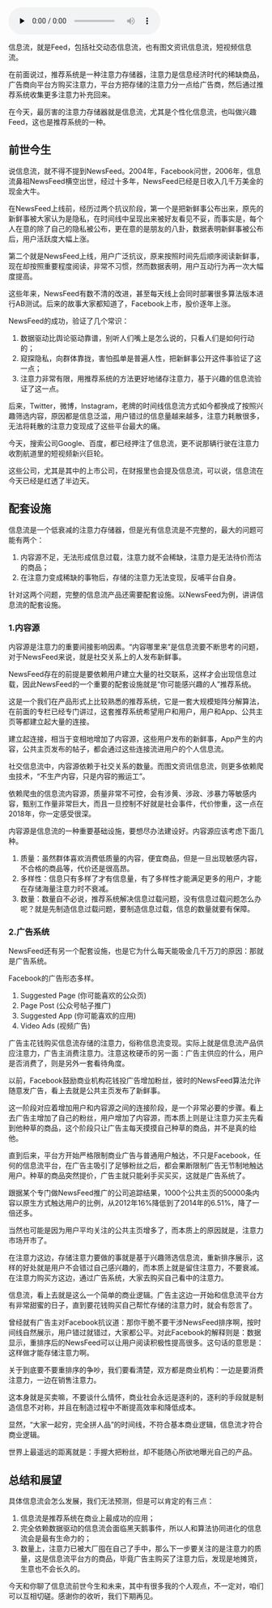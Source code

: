 <audio id="audio" title="35 | 说说信息流的前世今生" controls="" preload="none"><source id="mp3" src="https://static001.geekbang.org/resource/audio/ab/2e/ab4525bc74e05690ca47da6963ad282e.mp3"></audio>

信息流，就是Feed，包括社交动态信息流，也有图文资讯信息流，短视频信息流。

在前面说过，推荐系统是一种注意力存储器，注意力是信息经济时代的稀缺商品，广告商向平台方购买注意力，平台方把存储的注意力分一点给广告商，然后通过推荐系统收集更多注意力补充回来。

在今天，最厉害的注意力存储器就是信息流，尤其是个性化信息流，也叫做兴趣Feed，这也是推荐系统的一种。

## 前世今生

说信息流，就不得不提到NewsFeed。2004年，Facebook问世，2006年，信息流鼻祖NewsFeed横空出世，经过十多年，NewsFeed已经是日收入几千万美金的现金大牛。

在NewsFeed上线前，经历过两个抗议阶段，第一个是把新鲜事公布出来，原先的新鲜事被大家认为是隐私，在时间线中呈现出来被好友看见不妥，而事实是，每个人在意的除了自己的隐私被公布，更在意的是朋友的八卦，数据表明新鲜事被公布后，用户活跃度大幅上涨。

第二个就是NewsFeed上线，用户广泛抗议，原来按照时间先后顺序阅读新鲜事，现在却按照重要程度阅读，非常不习惯，然而数据表明，用户互动行为再一次大幅度提高。

这些年来，NewsFeed有数不清的改进，甚至每天线上会同时部署很多算法版本进行AB测试。后来的故事大家都知道了，Facebook上市，股价逐年上涨。

NewsFeed的成功，验证了几个常识：

1. 数据驱动比舆论驱动靠谱，别听人们嘴上是怎么说的，只看人们是如何行动的；
1. 窥探隐私，向群体靠拢，害怕孤单是普遍人性，把新鲜事公开这件事验证了这一点；
1. 注意力非常有限，用推荐系统的方法更好地储存注意力，基于兴趣的信息流验证了这一点。

后来，Twitter，微博，Instagram，老牌的时间线信息流方式如今都换成了按照兴趣筛选内容，原因都是信息泛滥，用户错过的信息量越来越多，注意力耗散很多，无法将耗散的注意力变现成了这些平台最大的痛。

今天，搜索公司Google、百度，都已经押注了信息流，更不说那辆行驶在注意力收割航道里的短视频新兴巨轮。

这些公司，尤其是其中的上市公司，在财报里也会提及信息流，可以说，信息流在今天已经是红透了半边天。

## 配套设施

信息流是一个低衰减的注意力存储器，但是光有信息流是不完整的，最大的问题可能有两个：

1. 内容源不足，无法形成信息过载，注意力就不会稀缺，注意力是无法待价而沽的商品；
1. 在注意力变成稀缺的事物后，存储的注意力无法变现，反哺平台自身。

针对这两个问题，完整的信息流产品还需要配套设施。以NewsFeed为例，讲讲信息流的配套设施。

### 1.内容源

内容源是注意力的重要间接影响因素。“内容哪里来”是信息流要不断思考的问题，对于NewsFeed来说，就是社交关系上的人发布新鲜事。

NewsFeed存在的前提是要依赖用户建立大量的社交联系，这样才会出现信息过载，因此NewsFeed的一个重要的配套设施就是“你可能感兴趣的人”推荐系统。

这是一个我们在产品形式上比较熟悉的推荐系统，它是一套大规模矩阵分解算法，在前面的专栏已经专门讲过，这套推荐系统希望用户和用户，用户和App、公共主页等都建立起大量的连接。

建立起连接，相当于变相地增加了内容源，这些用户发布的新鲜事，App产生的内容，公共主页发布的帖子，都会通过这些连接流进用户的个人信息流。

社交信息流中，内容源依赖于社交关系的数量。而图文资讯信息流，则更多依赖爬虫技术，“不生产内容，只是内容的搬运工”。

依赖爬虫的信息流内容源，质量非常不可控，会有涉黄、涉政、涉暴力等敏感内容，甄别工作量非常巨大，而且一旦控制不好就是社会事件，代价惨重，这一点在2018年，你一定感受很深。

内容源是信息流的一种重要基础设施，要想尽办法建设好。内容源应该考虑下面几种。

1. 质量：虽然群体喜欢消费低质量的内容，便宜商品，但是一旦出现敏感内容， 不合格的商品等，代价还是很高昂。
1. 多样性：信息只有多样了才有信息量，有了多样性才能满足更多的用户，才能在存储海量注意力时不衰减。
1. 数量：数量自不必说，推荐系统解决信息过载问题，没有信息过载问题怎么办呢？就是先制造信息过载问题，要制造信息过载，信息的数量就要有保障。

### 2.广告系统

NewsFeed还有另一个配套设施，也是它为什么每天能吸金几千万刀的原因：那就是广告系统。

Facebook的广告形态多样。

1. Suggested Page (你可能喜欢的公众页)
1. Page Post (公众号帖子推广)
1. Suggested App (你可能喜欢的应用)
1. Video Ads (视频广告)

广告主花钱购买信息流存储的注意力，俗称信息流变现。实际上就是信息流产品供应注意力，广告主消费注意力。注意这枚硬币的另一面：广告主供应的什么，用户是否消费了，则是另外一套看待角度。

以前，Facebook鼓励商业机构花钱投广告增加粉丝，彼时的NewsFeed算法允许随意发广告，看上去就是公共主页发布了新鲜事。

这一阶段对应着增加用户和内容源之间的连接阶段，是一个非常必要的步骤。看上去广告主增加了自己的粉丝，用户增加了内容源，而本质上则是让注意力买主先看到他种草的商品，这个阶段只让广告主每天摸摸自己种草的商品，并不是真的给他。

直到后来，平台方开始严格限制商业广告与普通用户触达，不只是Facebook，任何的信息流平台，在广告主吸引了足够粉丝之后，都会果断限制广告无节制地触达用户。种草的商品突然提价，广告主就只能剁手买买买，这就是广告系统了。

跟据某个专门做NewsFeed推广的公司追踪结果，1000个公共主页的50000条内容以原生方式触达用户的比例，从2012年16%降低到了2014年的6.51%，降了一倍还多。

当然也可能是因为用户平均关注的公共主页增多了，而本质上的原因就是，注意力市场开市了。

在注意力这边，存储注意力要做的事就是基于兴趣筛选信息流，重新排序展示，这样的好处就是用户不会错过自己感兴趣的，而本质上就是留住注意力，不要衰减。在注意力购买方这边，通过广告系统，大家去购买自己看中的注意力。

信息流，看上去就是这么一个简单的商业逻辑。广告主这边一开始和信息流平台方有非常甜蜜的日子，直到要花钱购买自己帮忙存储的注意力时，就会有怨言了。

曾经就有广告主对Facebook抗议道：那你干脆不要干涉NewsFeed排序啊，按时间线自然展示，用户错过就错过，大家都公平。对此Facebook的解释则是：数据显示，重排序后的NewsFeed可以让用户阅读积极性提高很多。这句话的意思是：这样做才能存储注意力啊。

关于到底要不要重排序的争吵，我们要看清楚，双方都是商业机构：一边是要消费注意力，一边在销售注意力。

这本身就是买卖嘛，不要谈什么情怀，商业社会永远是逐利的，逐利的手段就是制造信息不对称，并且在制造过程中不断提高效率和降低成本。

显然，“大家一起穷，完全拼人品”的时间线，不符合基本商业逻辑，信息流才符合商业逻辑。

世界上最遥远的距离就是：手握大把粉丝，却不能随心所欲地曝光自己的产品。

## 总结和展望

具体信息流会怎么发展，我们无法预测，但是可以肯定的有三点：

1. 信息流是推荐系统在商业上最成功的应用；
1. 完全依赖数据驱动的信息流会面临黑天鹅事件，所以人和算法协同进化的信息流会是最有生命力的；
1. 数量上，注意力已被大厂囤在自己了手中，那么下一步要关注的是注意力的质量，这是信息流平台方的商品，毕竟广告主购买了注意力后，发现是地摊货，生意也不会长久的。

今天和你聊了信息流前世今生和未来，其中有很多我的个人观点，不一定对，咱们可以互相切磋。感谢你的收听，我们下期再见。

